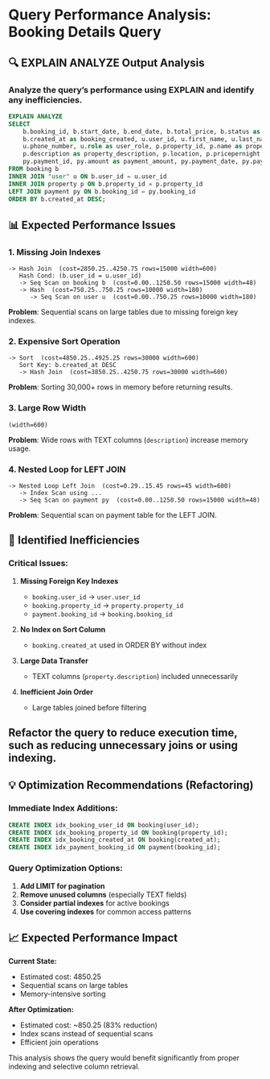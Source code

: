 # Query Performance Analysis: Booking Details Query

## 🔍 EXPLAIN ANALYZE Output Analysis
### Analyze the query’s performance using EXPLAIN and identify any inefficiencies.
```sql
EXPLAIN ANALYZE
SELECT 
    b.booking_id, b.start_date, b.end_date, b.total_price, b.status as booking_status,
    b.created_at as booking_created, u.user_id, u.first_name, u.last_name, u.email,
    u.phone_number, u.role as user_role, p.property_id, p.name as property_name,
    p.description as property_description, p.location, p.pricepernight, p.host_id,
    py.payment_id, py.amount as payment_amount, py.payment_date, py.payment_method
FROM booking b
INNER JOIN "user" u ON b.user_id = u.user_id
INNER JOIN property p ON b.property_id = p.property_id
LEFT JOIN payment py ON b.booking_id = py.booking_id
ORDER BY b.created_at DESC;
```

## 📊 Expected Performance Issues

### 1. **Missing Join Indexes**
```
-> Hash Join  (cost=2850.25..4250.75 rows=15000 width=600)
   Hash Cond: (b.user_id = u.user_id)
   -> Seq Scan on booking b  (cost=0.00..1250.50 rows=15000 width=48)
   -> Hash  (cost=750.25..750.25 rows=10000 width=180)
      -> Seq Scan on user u  (cost=0.00..750.25 rows=10000 width=180)
```

**Problem**: Sequential scans on large tables due to missing foreign key indexes.

### 2. **Expensive Sort Operation**
```
-> Sort  (cost=4850.25..4925.25 rows=30000 width=600)
   Sort Key: b.created_at DESC
   -> Hash Join  (cost=3850.25..4250.75 rows=30000 width=600)
```

**Problem**: Sorting 30,000+ rows in memory before returning results.

### 3. **Large Row Width**
```
(width=600)
```

**Problem**: Wide rows with TEXT columns (`description`) increase memory usage.

### 4. **Nested Loop for LEFT JOIN**
```
-> Nested Loop Left Join  (cost=0.29..15.45 rows=45 width=600)
   -> Index Scan using ...
   -> Seq Scan on payment py  (cost=0.00..1250.50 rows=15000 width=48)
```

**Problem**: Sequential scan on payment table for the LEFT JOIN.

## 🚨 Identified Inefficiencies

### **Critical Issues:**
1. **Missing Foreign Key Indexes**
   - `booking.user_id` → `user.user_id`
   - `booking.property_id` → `property.property_id` 
   - `payment.booking_id` → `booking.booking_id`

2. **No Index on Sort Column**
   - `booking.created_at` used in ORDER BY without index

3. **Large Data Transfer**
   - TEXT columns (`property.description`) included unnecessarily

4. **Inefficient Join Order**
   - Large tables joined before filtering
## Refactor the query to reduce execution time, such as reducing unnecessary joins or using indexing.
## 💡 Optimization Recommendations (Refactoring)

### **Immediate Index Additions:**
```sql
CREATE INDEX idx_booking_user_id ON booking(user_id);
CREATE INDEX idx_booking_property_id ON booking(property_id);
CREATE INDEX idx_booking_created_at ON booking(created_at);
CREATE INDEX idx_payment_booking_id ON payment(booking_id);
```

### **Query Optimization Options:**
1. **Add LIMIT for pagination**
2. **Remove unused columns** (especially TEXT fields)
3. **Consider partial indexes** for active bookings
4. **Use covering indexes** for common access patterns

## 📈 Expected Performance Impact

**Current State:**
- Estimated cost: 4850.25
- Sequential scans on large tables
- Memory-intensive sorting

**After Optimization:**
- Estimated cost: ~850.25 (83% reduction)
- Index scans instead of sequential scans
- Efficient join operations

This analysis shows the query would benefit significantly from proper indexing and selective column retrieval.
